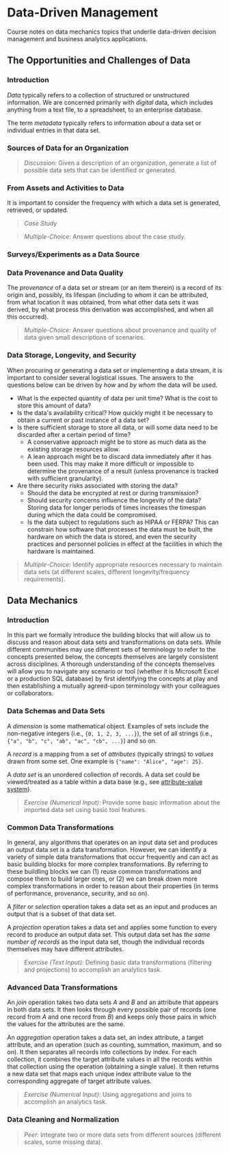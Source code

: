 # Data-Driven Management
Course notes on data mechanics topics that underlie data-driven decision management and business analytics applications.

## The Opportunities and Challenges of Data

### Introduction

*Data* typically refers to a collection of structured or unstructured information. We are concerned primarily with *digital* data, which includes anything from a text file, to a spreadsheet, to an enterprise database.

The term *metadata* typically refers to information *about* a data set or individual entries in that data set.

### Sources of Data for an Organization

> *Discussion:* Given a description of an organization, generate a list of possible data sets that can be identified or generated.

### From Assets and Activities to Data

It is important to consider the frequency with which a data set is generated, retrieved, or updated.

> *Case Study*

> *Multiple-Choice:* Answer questions about the case study.

### Surveys/Experiments as a Data Source

### Data Provenance and Data Quality

The *provenance* of a data set or stream (or an item therein) is a record of its origin and, possibly, its lifespan (including to whom it can be attributed, from what location it was obtained, from what other data sets it was derived, by what process this derivation was accomplished, and when all this occurred).

> *Multiple-Choice:* Answer questions about provenance and quality of data given small descriptions of scenarios.

### Data Storage, Longevity, and Security

When procuring or generating a data set or implementing a data stream, it is important to consider several logistical issues. The answers to the questions below can be driven by *how* and *by whom* the data will be used.

* What is the expected quantity of data per unit time? What is the cost to store this amount of data?
* Is the data's availability critical? How quickly might it be necessary to obtain a current or past instance of a data set?
* Is there sufficient storage to store all data, or will some data need to be discarded after a certain period of time?
  * A conservative approach might be to store as much data as the existing storage resources allow.
  * A lean approach might be to discard data immediately after it has been used. This may make it more difficult or impossible to determine the provenance of a result (unless provenance is tracked with sufficient granularity).
* Are there security risks associated with storing the data?
  * Should the data be encrypted at rest or during transmission?
  * Should security concerns influence the longevity of the data? Storing data for longer periods of times increases the timespan during which the data could be compromised.
  * Is the data subject to regulations such as HIPAA or FERPA? This can constrain how software that processes the data must be built, the hardware on which the data is stored, and even the security practices and personnel policies in effect at the facilities in which the hardware is maintained.

> *Multiple-Choice:* Identify appropriate resources necessary to maintain data sets (at different scales, different longevity/frequency requirements).

## Data Mechanics

### Introduction

In this part we formally introduce the building blocks that will allow us to discuss and reason about data sets and transformations on data sets. While different communities may use different sets of terminology to refer to the concepts presented below, the concepts themselves are largely consistent across disciplines. A thorough understanding of the concepts themselves will allow you to navigate any scenario or tool (whether it is Microsoft Excel or a production SQL database) by first identifying the concepts at play and then establishing a mutually agreed-upon terminology with your colleagues or collaborators.

### Data Schemas and Data Sets

A *dimension* is some mathematical object. Examples of sets include the non-negative integers (i.e., `{0, 1, 2, 3, ...}`), the set of all strings (i.e., `{"a", "b", "c", "ab", "ac", "cb", ...}`) and so on.

A *record* is a mapping from a set of *attributes* (typically strings) to *values* drawn from some set. One example is `{"name": "Alice", "age": 25}`.

A *data set* is an unordered collection of records. A data set could be viewed/treated as a table within a data base (e.g., see [attribute-value system](https://en.wikipedia.org/wiki/Attribute-value_system)).

> *Exercise (Numerical Input):* Provide some basic information about the imported data set using basic tool features.

### Common Data Transformations

In general, any algorithms that operates on an input data set and produces an output data set is a data transformation. However, we can identify a variety of simple data transformations that occur frequently and can act as basic building blocks for more complex transformations. By referring to these buildling blocks we can (1) reuse common transformations and compose them to build larger ones, or (2) we can break down more complex transformations in order to reason about their properties (in terms of performance, provenance, security, and so on).

A *filter* or *selection* operation takes a data set as an input and produces an output that is a subset of that data set.

A *projection* operation takes a data set and applies some function to every record to produce an output data set. This output data set has *the same number of records* as the input data set, though the individual records themselves may have different attributes.

> *Exercise (Text Input):* Defining basic data transformations (filtering and projections) to accomplish an analytics task.

### Advanced Data Transformations

An *join* operation takes two data sets *A* and *B* and an attribute that appears in both data sets. It then looks through every possible pair of records (one record from *A* and one record from *B*) and keeps only those pairs in which the values for the attributes are the same.

An *aggregation* operation takes a data set, an index attribute, a target attribute, and an operation (such as counting, summation, maximum, and so on). It then separates all records into collections by index. For each collection, it combines the target attribute values in all the records within that collection using the operation (obtaining a single value). It then returns a new data set that maps each unique index attribute value to the corresponding aggregate of target attribute values.

> *Exercise (Numerical Input):* Using aggregations and joins to accomplish an analytics task.

### Data Cleaning and Normalization

> *Peer:* Integrate two or more data sets from different sources (different scales, some missing data).
